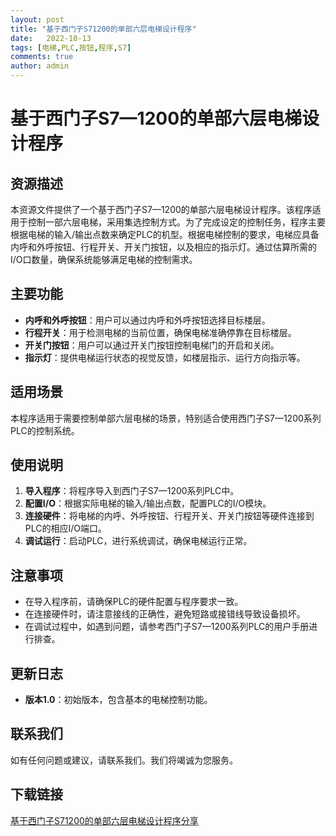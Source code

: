 ```yaml
---
layout: post
title: "基于西门子S71200的单部六层电梯设计程序"
date:   2022-10-13
tags: [电梯,PLC,按钮,程序,S7]
comments: true
author: admin
---
```

# 基于西门子S7—1200的单部六层电梯设计程序

## 资源描述
本资源文件提供了一个基于西门子S7—1200的单部六层电梯设计程序。该程序适用于控制一部六层电梯，采用集选控制方式。为了完成设定的控制任务，程序主要根据电梯的输入/输出点数来确定PLC的机型。根据电梯控制的要求，电梯应具备内呼和外呼按钮、行程开关、开关门按钮，以及相应的指示灯。通过估算所需的I/O口数量，确保系统能够满足电梯的控制需求。

## 主要功能
- **内呼和外呼按钮**：用户可以通过内呼和外呼按钮选择目标楼层。
- **行程开关**：用于检测电梯的当前位置，确保电梯准确停靠在目标楼层。
- **开关门按钮**：用户可以通过开关门按钮控制电梯门的开启和关闭。
- **指示灯**：提供电梯运行状态的视觉反馈，如楼层指示、运行方向指示等。

## 适用场景
本程序适用于需要控制单部六层电梯的场景，特别适合使用西门子S7—1200系列PLC的控制系统。

## 使用说明
1. **导入程序**：将程序导入到西门子S7—1200系列PLC中。
2. **配置I/O**：根据实际电梯的输入/输出点数，配置PLC的I/O模块。
3. **连接硬件**：将电梯的内呼、外呼按钮、行程开关、开关门按钮等硬件连接到PLC的相应I/O端口。
4. **调试运行**：启动PLC，进行系统调试，确保电梯运行正常。

## 注意事项
- 在导入程序前，请确保PLC的硬件配置与程序要求一致。
- 在连接硬件时，请注意接线的正确性，避免短路或接错线导致设备损坏。
- 在调试过程中，如遇到问题，请参考西门子S7—1200系列PLC的用户手册进行排查。

## 更新日志
- **版本1.0**：初始版本，包含基本的电梯控制功能。

## 联系我们
如有任何问题或建议，请联系我们。我们将竭诚为您服务。

## 下载链接

[基于西门子S71200的单部六层电梯设计程序分享](https://pan.quark.cn/s/1d9ec1071252)